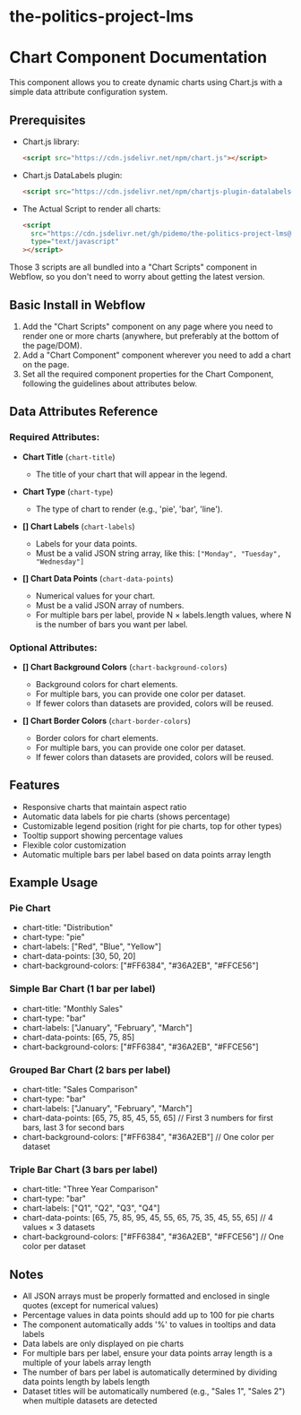 # the-politics-project-lms

# Chart Component Documentation

This component allows you to create dynamic charts using Chart.js with a simple data attribute configuration system.

## Prerequisites

- Chart.js library:

  ```html
  <script src="https://cdn.jsdelivr.net/npm/chart.js"></script>
  ```

- Chart.js DataLabels plugin:

  ```html
  <script src="https://cdn.jsdelivr.net/npm/chartjs-plugin-datalabels@2"></script>
  ```

- The Actual Script to render all charts:
  ```html
  <script
    src="https://cdn.jsdelivr.net/gh/pidemo/the-politics-project-lms@main/index.min.js"
    type="text/javascript"
  ></script>
  ```

Those 3 scripts are all bundled into a "Chart Scripts" component in Webflow, so you don't need to worry about getting the latest version.

## Basic Install in Webflow

1. Add the "Chart Scripts" component on any page where you need to render one or more charts (anywhere, but preferably at the bottom of the page/DOM).
2. Add a "Chart Component" component wherever you need to add a chart on the page.
3. Set all the required component properties for the Chart Component, following the guidelines about attributes below.

## Data Attributes Reference

### Required Attributes:

- **Chart Title** (`chart-title`)

  - The title of your chart that will appear in the legend.

- **Chart Type** (`chart-type`)

  - The type of chart to render (e.g., 'pie', 'bar', 'line').

- **[] Chart Labels** (`chart-labels`)

  - Labels for your data points.
  - Must be a valid JSON string array, like this: `["Monday", "Tuesday", "Wednesday"]`

- **[] Chart Data Points** (`chart-data-points`)
  - Numerical values for your chart.
  - Must be a valid JSON array of numbers.
  - For multiple bars per label, provide N × labels.length values, where N is the number of bars you want per label.

### Optional Attributes:

- **[] Chart Background Colors** (`chart-background-colors`)

  - Background colors for chart elements.
  - For multiple bars, you can provide one color per dataset.
  - If fewer colors than datasets are provided, colors will be reused.

- **[] Chart Border Colors** (`chart-border-colors`)
  - Border colors for chart elements.
  - For multiple bars, you can provide one color per dataset.
  - If fewer colors than datasets are provided, colors will be reused.

## Features

- Responsive charts that maintain aspect ratio
- Automatic data labels for pie charts (shows percentage)
- Customizable legend position (right for pie charts, top for other types)
- Tooltip support showing percentage values
- Flexible color customization
- Automatic multiple bars per label based on data points array length

## Example Usage

### Pie Chart

- chart-title: "Distribution"
- chart-type: "pie"
- chart-labels: ["Red", "Blue", "Yellow"]
- chart-data-points: [30, 50, 20]
- chart-background-colors: ["#FF6384", "#36A2EB", "#FFCE56"]

### Simple Bar Chart (1 bar per label)

- chart-title: "Monthly Sales"
- chart-type: "bar"
- chart-labels: ["January", "February", "March"]
- chart-data-points: [65, 75, 85]
- chart-background-colors: ["#FF6384", "#36A2EB", "#FFCE56"]

### Grouped Bar Chart (2 bars per label)

- chart-title: "Sales Comparison"
- chart-type: "bar"
- chart-labels: ["January", "February", "March"]
- chart-data-points: [65, 75, 85, 45, 55, 65] // First 3 numbers for first bars, last 3 for second bars
- chart-background-colors: ["#FF6384", "#36A2EB"] // One color per dataset

### Triple Bar Chart (3 bars per label)

- chart-title: "Three Year Comparison"
- chart-type: "bar"
- chart-labels: ["Q1", "Q2", "Q3", "Q4"]
- chart-data-points: [65, 75, 85, 95, 45, 55, 65, 75, 35, 45, 55, 65] // 4 values × 3 datasets
- chart-background-colors: ["#FF6384", "#36A2EB", "#FFCE56"] // One color per dataset

## Notes

- All JSON arrays must be properly formatted and enclosed in single quotes (except for numerical values)
- Percentage values in data points should add up to 100 for pie charts
- The component automatically adds '%' to values in tooltips and data labels
- Data labels are only displayed on pie charts
- For multiple bars per label, ensure your data points array length is a multiple of your labels array length
- The number of bars per label is automatically determined by dividing data points length by labels length
- Dataset titles will be automatically numbered (e.g., "Sales 1", "Sales 2") when multiple datasets are detected

